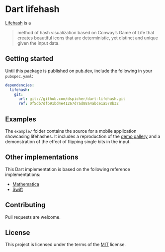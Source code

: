 Dart lifehash
=============

[Lifehash](https://github.com/BlockchainCommons/Research/blob/master/papers/bcr-2020-005-ur.md) is a
> method of hash visualization based on Conway’s Game of Life that creates beautiful icons that are deterministic, yet distinct and unique given the input data.


## Getting started
Until this package is published on pub.dev, include the following in your `pubspec.yaml`:
```yaml
dependencies:
  lifehash:
    git:
      url: git://github.com/dspicher/dart-lifehash.git
      ref: 0f5db7dfb91bd4e41267d7ad88a4abce1a578b32
```

## Examples
The `example/` folder contains the source for a mobile application showcasing lifehashes. It includes a reproduction of the [demo gallery](https://raw.githubusercontent.com/BlockchainCommons/LifeHash/master/Art/Samples-0.jpg) and a demonstration of the effect of flipping single bits in the input.

## Other implementations
This Dart implementation is based on the following reference implementations:
- [Mathematica](https://github.com/BlockchainCommons/LifeHash/tree/master/Mathematica)
- [Swift](https://github.com/BlockchainCommons/LifeHash/tree/master/Sources/LifeHash)

## Contributing
Pull requests are welcome.

## License
This project is licensed under the terms of the [MIT](https://choosealicense.com/licenses/mit/) license.
